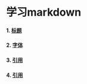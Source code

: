 # 学习markdown
#### 1. [标题](./doc/标题.md)
#### 2. [字体](./doc/字体.md)
#### 3. [引用](./doc/引用.md)
#### 4. [引用](./doc/列表.md)
